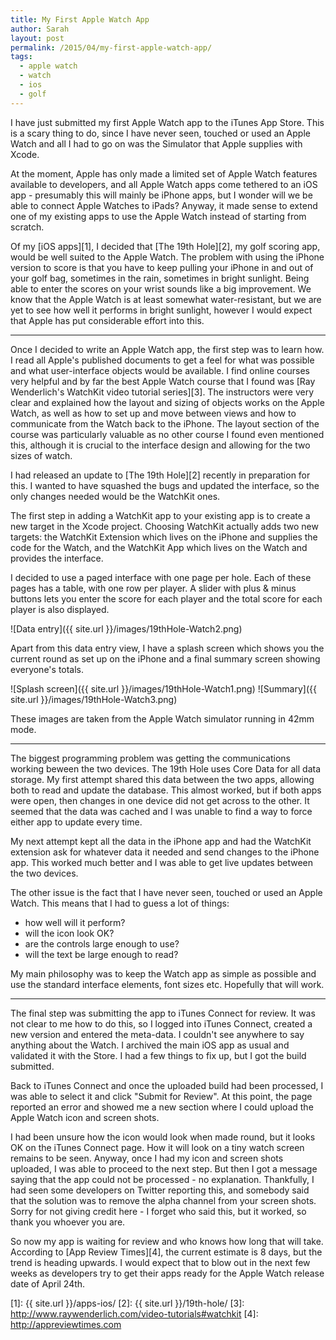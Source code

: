 ```yaml
---
title: My First Apple Watch App
author: Sarah
layout: post
permalink: /2015/04/my-first-apple-watch-app/
tags:
  - apple watch
  - watch
  - ios
  - golf
---
```


I have just submitted my first Apple Watch app to the iTunes App Store. This is a scary thing to do, since I have never seen, touched or used an Apple Watch and all I had to go on was the Simulator that Apple supplies with Xcode.

At the moment, Apple has only made a limited set of Apple Watch features available to developers, and all Apple Watch apps come tethered to an iOS app - presumably this will mainly be iPhone apps, but I wonder will we be able to connect Apple Watches to iPads? Anyway, it made sense to extend one of my existing apps to use the Apple Watch instead of starting from scratch.

Of my [iOS apps][1], I decided that [The 19th Hole][2], my golf scoring app, would be well suited to the Apple Watch. The problem with using the iPhone version to score is that you have to keep pulling your iPhone in and out of your golf bag, sometimes in the rain, sometimes in bright sunlight. Being able to enter the scores on your wrist sounds like a big improvement. We know that the Apple Watch is at least somewhat water-resistant, but we are yet to see how well it performs in bright sunlight, however I would expect that Apple has put considerable effort into this.

---

Once I decided to write an Apple Watch app, the first step was to learn how. I read all Apple's published documents to get a feel for what was possible and what user-interface objects would be available. I find online courses very helpful and by far the best Apple Watch course that I found was [Ray Wenderlich's WatchKit video tutorial series][3]. The instructors were very clear and explained how the layout and sizing of objects works on the Apple Watch, as well as how to set up and move between views and how to communicate from the Watch back to the iPhone. The layout section of the course was particularly valuable as no other course I found even mentioned this, although it is crucial to the interface design and allowing for the two sizes of watch.

I had released an update to [The 19th Hole][2] recently in preparation for this. I wanted to have squashed the bugs and updated the interface, so the only changes needed would be the WatchKit ones.

The first step in adding a WatchKit app to your existing app is to create a new target in the Xcode project. Choosing WatchKit actually adds two new targets: the WatchKit Extension which lives on the iPhone and supplies the code for the Watch, and the WatchKit App which lives on the Watch and provides the interface.

I decided to use a paged interface with one page per hole. Each of these pages has a table, with one row per player. A slider with plus & minus buttons lets you enter the score for each player and the total score for each player is also displayed.

![Data entry]({{ site.url }}/images/19thHole-Watch2.png)

Apart from this data entry view, I have a splash screen which shows you the current round as set up on the iPhone and a final summary screen showing everyone's totals.

![Splash screen]({{ site.url }}/images/19thHole-Watch1.png)
![Summary]({{ site.url }}/images/19thHole-Watch3.png)

These images are taken from the Apple Watch simulator running in 42mm mode.

---

The biggest programming problem was getting the communications working beween the two devices. The 19th Hole uses Core Data for all data storage. My first attempt shared this data between the two apps, allowing both to read and update the database. This almost worked, but if both apps were open, then changes in one device did not get across to the other. It seemed that the data was cached and I was unable to find a way to force either app to update every time.

My next attempt kept all the data in the iPhone app and had the WatchKit extension ask for whatever data it needed and send changes to the iPhone app. This worked much better and I was able to get live updates between the two devices.

The other issue is the fact that I have never seen, touched or used an Apple Watch. This means that I had to guess a lot of things:

- how well will it perform?
- will the icon look OK?
- are the controls large enough to use?
- will the text be large enough to read?

My main philosophy was to keep the Watch app as simple as possible and use the standard interface elements, font sizes etc. Hopefully that will work.

---

The final step was submitting the app to iTunes Connect for review. It was not clear to me how to do this, so I logged into iTunes Connect, created a new version and entered the meta-data. I couldn't see anywhere to say anything about the Watch. I archived the main iOS app as usual and validated it with the Store. I had a few things to fix up, but I got the build submitted.

Back to iTunes Connect and once the uploaded build had been processed, I was able to select it and click "Submit for Review". At this point, the page reported an error and showed me a new section where I could upload the Apple Watch icon and screen shots.

I had been unsure how the icon would look when made round, but it looks OK on the iTunes Connect page. How it will look on a tiny watch screen remains to be seen. Anyway, once I had my icon and screen shots uploaded, I was able to proceed to the next step. But then I got a message saying that the app could not be processed - no explanation. Thankfully, I had seen some developers on Twitter reporting this, and somebody said that the solution was to remove the alpha channel from your screen shots. Sorry for not giving credit here - I forget who said this, but it worked, so thank you whoever you are.

So now my app is waiting for review and who knows how long that will take. According to [App Review Times][4], the current estimate is 8 days, but the trend is heading upwards. I would expect that to blow out in the next few weeks as developers try to get their apps ready for the Apple Watch release date of April 24th.





[1]: {{ site.url }}/apps-ios/
[2]: {{ site.url }}/19th-hole/
[3]: http://www.raywenderlich.com/video-tutorials#watchkit
[4]: http://appreviewtimes.com
